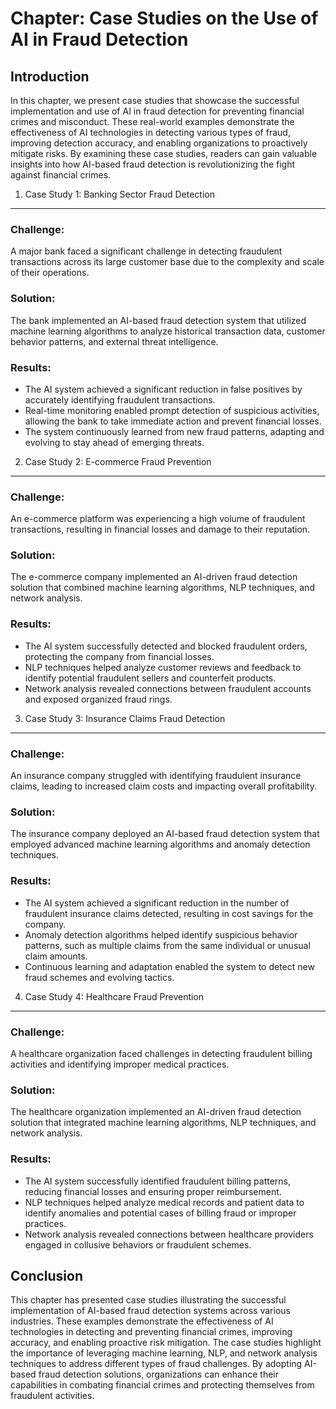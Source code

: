 Chapter: Case Studies on the Use of AI in Fraud Detection
=========================================================

Introduction
------------

In this chapter, we present case studies that showcase the successful implementation and use of AI in fraud detection for preventing financial crimes and misconduct. These real-world examples demonstrate the effectiveness of AI technologies in detecting various types of fraud, improving detection accuracy, and enabling organizations to proactively mitigate risks. By examining these case studies, readers can gain valuable insights into how AI-based fraud detection is revolutionizing the fight against financial crimes.

1. Case Study 1: Banking Sector Fraud Detection
-----------------------------------------------

### Challenge:

A major bank faced a significant challenge in detecting fraudulent transactions across its large customer base due to the complexity and scale of their operations.

### Solution:

The bank implemented an AI-based fraud detection system that utilized machine learning algorithms to analyze historical transaction data, customer behavior patterns, and external threat intelligence.

### Results:

* The AI system achieved a significant reduction in false positives by accurately identifying fraudulent transactions.
* Real-time monitoring enabled prompt detection of suspicious activities, allowing the bank to take immediate action and prevent financial losses.
* The system continuously learned from new fraud patterns, adapting and evolving to stay ahead of emerging threats.

2. Case Study 2: E-commerce Fraud Prevention
--------------------------------------------

### Challenge:

An e-commerce platform was experiencing a high volume of fraudulent transactions, resulting in financial losses and damage to their reputation.

### Solution:

The e-commerce company implemented an AI-driven fraud detection solution that combined machine learning algorithms, NLP techniques, and network analysis.

### Results:

* The AI system successfully detected and blocked fraudulent orders, protecting the company from financial losses.
* NLP techniques helped analyze customer reviews and feedback to identify potential fraudulent sellers and counterfeit products.
* Network analysis revealed connections between fraudulent accounts and exposed organized fraud rings.

3. Case Study 3: Insurance Claims Fraud Detection
-------------------------------------------------

### Challenge:

An insurance company struggled with identifying fraudulent insurance claims, leading to increased claim costs and impacting overall profitability.

### Solution:

The insurance company deployed an AI-based fraud detection system that employed advanced machine learning algorithms and anomaly detection techniques.

### Results:

* The AI system achieved a significant reduction in the number of fraudulent insurance claims detected, resulting in cost savings for the company.
* Anomaly detection algorithms helped identify suspicious behavior patterns, such as multiple claims from the same individual or unusual claim amounts.
* Continuous learning and adaptation enabled the system to detect new fraud schemes and evolving tactics.

4. Case Study 4: Healthcare Fraud Prevention
--------------------------------------------

### Challenge:

A healthcare organization faced challenges in detecting fraudulent billing activities and identifying improper medical practices.

### Solution:

The healthcare organization implemented an AI-driven fraud detection solution that integrated machine learning algorithms, NLP techniques, and network analysis.

### Results:

* The AI system successfully identified fraudulent billing patterns, reducing financial losses and ensuring proper reimbursement.
* NLP techniques helped analyze medical records and patient data to identify anomalies and potential cases of billing fraud or improper practices.
* Network analysis revealed connections between healthcare providers engaged in collusive behaviors or fraudulent schemes.

Conclusion
----------

This chapter has presented case studies illustrating the successful implementation of AI-based fraud detection systems across various industries. These examples demonstrate the effectiveness of AI technologies in detecting and preventing financial crimes, improving accuracy, and enabling proactive risk mitigation. The case studies highlight the importance of leveraging machine learning, NLP, and network analysis techniques to address different types of fraud challenges. By adopting AI-based fraud detection solutions, organizations can enhance their capabilities in combating financial crimes and protecting themselves from fraudulent activities.
